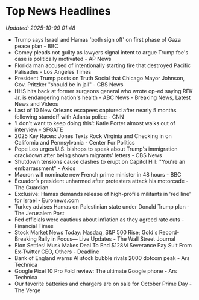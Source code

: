 # Top News Headlines

_Updated: 2025-10-09 01:48_

- Trump says Israel and Hamas 'both sign off' on first phase of Gaza peace plan - BBC
- Comey pleads not guilty as lawyers signal intent to argue Trump foe's case is politically motivated - AP News
- Florida man accused of intentionally starting fire that destroyed Pacific Palisades - Los Angeles Times
- President Trump posts on Truth Social that Chicago Mayor Johnson, Gov. Pritzker "should be in jail" - CBS News
- HHS hits back at former surgeons general who wrote op-ed saying RFK Jr. is endangering nation's health - ABC News - Breaking News, Latest News and Videos
- Last of 10 New Orleans escapees captured after nearly 5 months following standoff with Atlanta police - CNN
- 'I don't want to keep doing this': Katie Porter almost walks out of interview - SFGATE
- 2025 Key Races: Jones Texts Rock Virginia and Checking in on California and Pennsylvania - Center For Politics
- Pope Leo urges U.S. bishops to speak about Trump's immigration crackdown after being shown migrants' letters - CBS News
- Shutdown tensions cause clashes to erupt on Capitol Hill: "You're an embarrassment" - Axios
- Macron will nominate new French prime minister in 48 hours - BBC
- Ecuador’s president unharmed after protesters attack his motorcade - The Guardian
- Exclusive: Hamas demands release of high-profile militants in 'red line' for Israel - Euronews.com
- Turkey advises Hamas on Palestinian state under Donald Trump plan - The Jerusalem Post
- Fed officials were cautious about inflation as they agreed rate cuts - Financial Times
- Stock Market News Today: Nasdaq, S&P 500 Rise; Gold's Record-Breaking Rally in Focus— Live Updates - The Wall Street Journal
- Elon Settles! Musk Makes Deal To End $128M Severance Pay Suit From Ex-Twitter CEO, Others - Deadline
- Bank of England warns AI stock bubble rivals 2000 dotcom peak - Ars Technica
- Google Pixel 10 Pro Fold review: The ultimate Google phone - Ars Technica
- Our favorite batteries and chargers are on sale for October Prime Day - The Verge